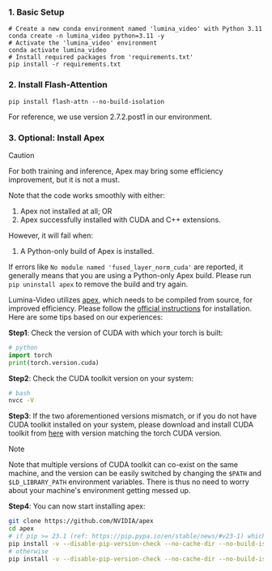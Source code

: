 
### 1. Basic Setup

```
# Create a new conda environment named 'lumina_video' with Python 3.11
conda create -n lumina_video python=3.11 -y
# Activate the 'lumina_video' environment
conda activate lumina_video
# Install required packages from 'requirements.txt'
pip install -r requirements.txt
```

### 2. Install Flash-Attention
```
pip install flash-attn --no-build-isolation
```
For reference, we use version 2.7.2.post1 in our environment.

### 3. Optional: Install Apex
> [!Caution]
>
> For both training and inference, Apex may bring some efficiency improvement, but it is not a must.
>
> Note that the code works smoothly with either:
> 1. Apex not installed at all; OR
> 2. Apex successfully installed with CUDA and C++ extensions.
>
> However, it will fail when:
> 1. A Python-only build of Apex is installed.
>
> If errors like `No module named 'fused_layer_norm_cuda'` are reported, it generally means that you are
using a Python-only Apex build. Please run `pip uninstall apex` to remove the build and try again.

Lumina-Video utilizes [apex](https://github.com/NVIDIA/apex), which needs to be compiled from source, for improved efficiency.
Please follow the [official instructions](https://github.com/NVIDIA/apex#from-source) for installation.
Here are some tips based on our experiences:

**Step1**: Check the version of CUDA with which your torch is built:
 ```python
# python
import torch
print(torch.version.cuda)
```

**Step2**: Check the CUDA toolkit version on your system:
```bash
# bash
nvcc -V
```
**Step3**: If the two aforementioned versions mismatch, or if you do not have CUDA toolkit installed on your system,
please download and install CUDA toolkit from [here](https://developer.nvidia.com/cuda-toolkit-archive) with version matching the torch CUDA version.

> [!Note]
>
> Note that multiple versions of CUDA toolkit can co-exist on the same machine, and the version can be easily switched by changing the `$PATH` and `$LD_LIBRARY_PATH` environment variables.
There is thus no need to worry about your machine's environment getting messed up.

**Step4**: You can now start installing apex:
```bash
git clone https://github.com/NVIDIA/apex
cd apex
# if pip >= 23.1 (ref: https://pip.pypa.io/en/stable/news/#v23-1) which supports multiple `--config-settings` with the same key...
pip install -v --disable-pip-version-check --no-cache-dir --no-build-isolation --config-settings "--build-option=--cpp_ext" --config-settings "--build-option=--cuda_ext" ./
# otherwise
pip install -v --disable-pip-version-check --no-cache-dir --no-build-isolation --global-option="--cpp_ext" --global-option="--cuda_ext" ./
```

